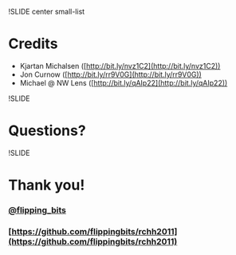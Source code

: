 !SLIDE center small-list

# Credits

* Kjartan Michalsen ([http://bit.ly/nvz1C2](http://bit.ly/nvz1C2))
* Jon Curnow ([http://bit.ly/rr9V0G](http://bit.ly/rr9V0G))
* Michael @ NW Lens ([http://bit.ly/qAIp22](http://bit.ly/qAIp22))

!SLIDE

# Questions?

!SLIDE

# Thank you!
### [@flipping\_bits](http://twitter.com/flipping_bits)
### [https://github.com/flippingbits/rchh2011](https://github.com/flippingbits/rchh2011)